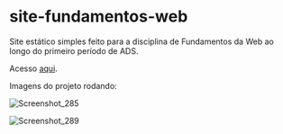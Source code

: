 # site-fundamentos-web
Site estático simples feito para a disciplina de Fundamentos da Web ao longo do primeiro período de ADS.

Acesso <a href="https://ruanemanuell.github.io/site-fundamentos-web/">aqui<a>.

Imagens do projeto rodando:

![Screenshot_285](https://github.com/RuanEmanuell/site-fundamentos-web/assets/113607857/4b3345f9-0a4f-44a2-8158-be4086898058)

![Screenshot_289](https://github.com/RuanEmanuell/site-fundamentos-web/assets/113607857/9ce02a3b-bb29-432d-81cf-dcdbbb7ed806)
